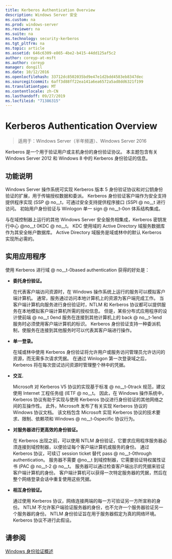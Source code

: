 ```yaml
---
title: Kerberos Authentication Overview
description: Windows Server 安全
ms.custom: na
ms.prod: windows-server
ms.reviewer: na
ms.suite: na
ms.technology: security-kerberos
ms.tgt_pltfrm: na
ms.topic: article
ms.assetid: 646c6309-e865-4be2-b415-44dd125af5c2
author: coreyp-at-msft
ms.author: coreyp
manager: dongill
ms.date: 10/12/2016
ms.openlocfilehash: 33712dc8502035bd9e47e1d2bdd4583eb8347dec
ms.sourcegitcommit: 6aff3d88ff22ea141a6ea6572a5ad8dd6321f199
ms.translationtype: MT
ms.contentlocale: zh-CN
ms.lasthandoff: 09/27/2019
ms.locfileid: "71386315"
---
```

# <a name="kerberos-authentication-overview"></a>Kerberos Authentication Overview

>适用于：Windows Server（半年频道）、Windows Server 2016

Kerberos 是一个用于验证用户或主机身份的身份验证协议。 本主题包含有关 Windows Server 2012 和 Windows 8 中的 Kerberos 身份验证的信息。

## <a name="BKMK_OVER"></a>功能说明
Windows Server 操作系统可实现 Kerberos 版本 5 身份验证协议和对公钥身份验证的扩展，用于传输授权数据和委派。 Kerberos 身份验证客户端作为安全支持提供程序实现 \(SSP @ no__t，可通过安全支持提供程序接口 \(SSPI @ no__t 进行访问。 初始用户身份验证与 Winlogon 单一 sign @ no__t-0on 体系结构集成。

与在域控制器上运行的其他 Windows Server 安全服务相集成，Kerberos 密钥发行中心 @no__t 0KDC @ no__t。 KDC 使用域的 Active Directory 域服务数据库作为其安全帐户数据库。 Active Directory 域服务是域或林中的默认 Kerberos 实现所必需的。

## <a name="kerb_tr_Kerb_Benefits"></a>实用应用程序
使用 Kerberos 进行域 @ no__t-0based authentication 获得的好处是：

-   **委托身份验证。**

    在代表客户端访问资源时，在 Windows 操作系统上运行的服务可以模拟客户端计算机。 通常，服务通过访问本地计算机上的资源为客户端完成工作。 当客户端计算机向服务进行身份验证时，NTLM 和 Kerberos 协议都可以提供服务在本地模拟客户端计算机所需的授权信息。 但是，某些分布式应用程序的设计使前端 @ no__t 0end 服务在连接到其他计算机上的 back @ no__t-1end 服务时必须使用客户端计算机的标识。 Kerberos 身份验证支持一种委派机制，使服务在连接到其他服务时可以代表其客户端进行操作。

-   **单一登录。**

    在域或林中使用 Kerberos 身份验证将允许用户或服务访问管理员允许访问的资源，而无需多次请求凭据。 在通过 Winlogon 第一次登录域之后，Kerberos 将在每次尝试访问资源时管理整个林中的凭据。

-   **交互.**

    Microsoft 对 Kerberos V5 协议的实现基于标准 @ no__t-0track 规范，建议使用 Internet 工程任务组 \(IETF @ no__t。 因此，在 Windows 操作系统中，Kerberos 协议有助于实现与使用 Kerberos 协议进行身份验证的其他网络之间的互操作性。 此外，Microsoft 发布了有关实现 Kerberos 协议的 Windows 协议文档。 该文档包含 Microsoft 实现 Kerberos 协议的技术要求、限制、依赖项和 Windows @ no__t-0specific 协议行为。

-   **对服务器进行更高效的身份验证。**

    在 Kerberos 出现之前，可以使用 NTLM 身份验证，它要求应用程序服务器必须连接到域控制器，以便验证每个客户端计算机或服务的身份。 通过 Kerberos 协议，可续订 session ticket 替代 pass @ no__t-0through authentication。 服务器不需要 @no__t 到域控制器，它需要验证特权属性证书 \(PAC @ no__t-2 @ no__t。 服务器可以通过检查客户端出示的凭据来验证客户端计算机的身份。 客户端计算机可以获得一次特定服务器的凭据，然后在整个网络登录会话中重复使用这些凭据。

-   **相互身份验证。**

    通过使用 Kerberos 协议，网络连接两端的每一方可验证另一方所宣称的身份。 NTLM 不允许客户端验证服务器的身份，也不允许一个服务器验证另一个服务器的身份。 NTLM 身份验证旨在用于服务器假定为真的网络环境。 Kerberos 协议不进行此假设。

## <a name="see-also"></a>请参阅
[Windows 身份验证概述](../windows-authentication/windows-authentication-overview.md)


